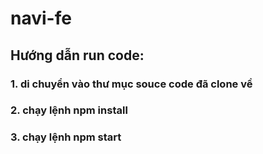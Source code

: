 # navi-fe

## Hướng dẫn run code: 
### 1. di chuyển vào thư mục souce code đã clone về
### 2. chạy lệnh npm install
### 3. chạy lệnh npm start


